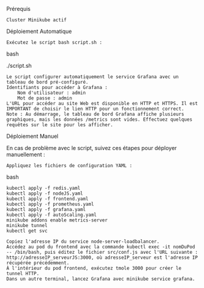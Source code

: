 Prérequis

    Cluster Minikube actif

Déploiement Automatique

    Exécutez le script bash script.sh :

bash

./script.sh

    Le script configurer automatiquement le service Grafana avec un tableau de bord pré-configuré.
    Identifiants pour accéder à Grafana :
        Nom d'utilisateur : admin
        Mot de passe : admin
    L'URL pour accéder au site Web est disponible en HTTP et HTTPS. Il est IMPORTANT de choisir le lien HTTP pour un fonctionnement correct.
    Note : Au démarrage, le tableau de bord Grafana affiche plusieurs graphiques, mais les données /metrics sont vides. Effectuez quelques requêtes sur le site pour les afficher.

Déploiement Manuel

En cas de problème avec le script, suivez ces étapes pour déployer manuellement :

    Appliquez les fichiers de configuration YAML :

bash

    kubectl apply -f redis.yaml
    kubectl apply -f nodeJS.yaml
    kubectl apply -f frontend.yaml
    kubectl apply -f prometheus.yaml
    kubectl apply -f grafana.yaml
    kubectl apply -f autoScaling.yaml
    minikube addons enable metrics-server
    minikube tunnel
    kubectl get svc

    Copiez l'adresse IP du service node-server-loadbalancer.
    Accédez au pod du frontend avec la commande kubectl exec -it nomDuPod -- /bin/bash, puis éditez le fichier src/conf.js avec l'URL suivante : http://adresseIP_serveurJS:3000, où adresseIP_serveur est l'adresse IP récupérée précédemment.
    À l'intérieur du pod frontend, exécutez tmole 3000 pour créer le tunnel HTTP.
    Dans un autre terminal, lancez Grafana avec minikube service grafana.
